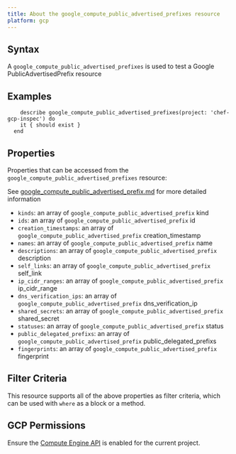 ```yaml
---
title: About the google_compute_public_advertised_prefixes resource
platform: gcp
---
```


## Syntax
A `google_compute_public_advertised_prefixes` is used to test a Google PublicAdvertisedPrefix resource

## Examples
```
    describe google_compute_public_advertised_prefixes(project: 'chef-gcp-inspec') do
    it { should exist }
  end
```

## Properties
Properties that can be accessed from the `google_compute_public_advertised_prefixes` resource:

See [google_compute_public_advertised_prefix.md](google_compute_public_advertised_prefix.md) for more detailed information
  * `kinds`: an array of `google_compute_public_advertised_prefix` kind
  * `ids`: an array of `google_compute_public_advertised_prefix` id
  * `creation_timestamps`: an array of `google_compute_public_advertised_prefix` creation_timestamp
  * `names`: an array of `google_compute_public_advertised_prefix` name
  * `descriptions`: an array of `google_compute_public_advertised_prefix` description
  * `self_links`: an array of `google_compute_public_advertised_prefix` self_link
  * `ip_cidr_ranges`: an array of `google_compute_public_advertised_prefix` ip_cidr_range
  * `dns_verification_ips`: an array of `google_compute_public_advertised_prefix` dns_verification_ip
  * `shared_secrets`: an array of `google_compute_public_advertised_prefix` shared_secret
  * `statuses`: an array of `google_compute_public_advertised_prefix` status
  * `public_delegated_prefixs`: an array of `google_compute_public_advertised_prefix` public_delegated_prefixs
  * `fingerprints`: an array of `google_compute_public_advertised_prefix` fingerprint

## Filter Criteria
This resource supports all of the above properties as filter criteria, which can be used
with `where` as a block or a method.

## GCP Permissions

Ensure the [Compute Engine API](https://console.cloud.google.com/apis/library/compute.googleapis.com/) is enabled for the current project.
